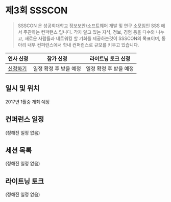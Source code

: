 # 제3회 SSSCON

>SSSCON 은 성공회대학교 정보보안/소프트웨어 개발 및 연구 소모임인 SSS 에서 주관하는 컨퍼런스 입니다.
각자 알고 있는 지식, 정보, 경험 등을 다수와 나누고, 새로운 사람들과 네트워킹 할 기회를 제공하는것이 SSSCON의 목표이며, 동아리 내부 컨퍼런스에서 학내 컨퍼런스로 규모를 키우고 있습니다.

연사 신청 | 참가 신청 | 라이트닝 토크 신청
--- | --- | ---
[신청하기](https://goo.gl/forms/M4ZwS8lNdiwxoRvc2) | 일정 확정 후 받을 예정 | 일정 확정 후 받을 예정

## 일시 및 위치
2017년 1월중 개최 예정

## 컨퍼런스 일정
(정해진 일정 없음)

## 세션 목록
(정해진 일정 없음)

## 라이트닝 토크
(정해진 일정 없음)
